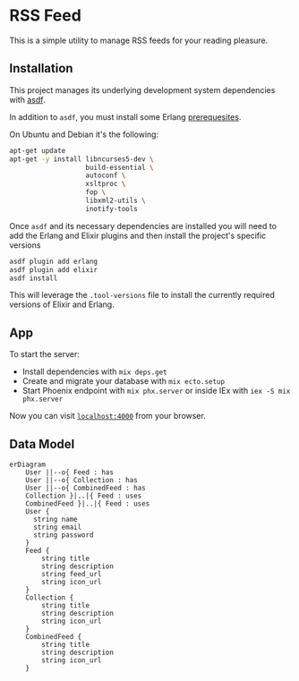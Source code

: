 # RSS Feed

This is a simple utility to manage RSS feeds for your reading pleasure.

## Installation

This project manages its underlying development system dependencies with [asdf](https://asdf-vm.com/guide/getting-started.html#_2-download-asdf).

In addition to `asdf`, you must install some Erlang [prerequesites](https://github.com/asdf-vm/asdf-erlang#before-asdf-install).

On Ubuntu and Debian it's the following:
```sh
apt-get update
apt-get -y install libncurses5-dev \
                   build-essential \
                   autoconf \
                   xsltproc \
                   fop \
                   libxml2-utils \
                   inotify-tools
```

Once `asdf` and its necessary dependencies are installed you will need to add the Erlang and Elixir plugins and then install the project's specific versions
```sh
asdf plugin add erlang
asdf plugin add elixir
asdf install
```

This will leverage the `.tool-versions` file to install the currently required versions of Elixir and Erlang. 

## App

To start the server:

  * Install dependencies with `mix deps.get`
  * Create and migrate your database with `mix ecto.setup`
  * Start Phoenix endpoint with `mix phx.server` or inside IEx with `iex -S mix phx.server`

Now you can visit [`localhost:4000`](http://localhost:4000) from your browser.

## Data Model

```mermaid
erDiagram
    User ||--o{ Feed : has
    User ||--o{ Collection : has
    User ||--o{ CombinedFeed : has
    Collection }|..|{ Feed : uses
    CombinedFeed }|..|{ Feed : uses
    User {
      string name
      string email
      string password
    }
    Feed {
        string title
        string description
        string feed_url
        string icon_url
    }
    Collection {
        string title
        string description
        string icon_url
    }
    CombinedFeed {
        string title
        string description
        string icon_url
    }
```